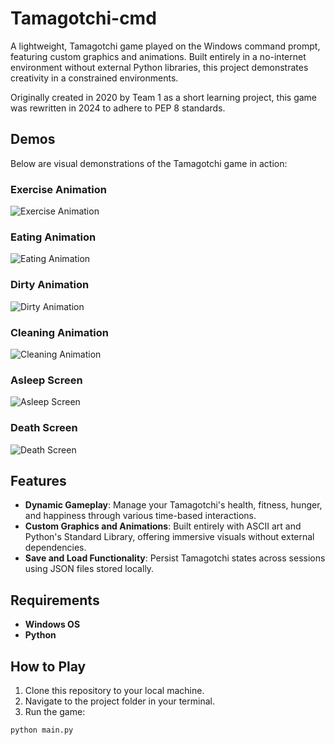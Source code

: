 # Tamagotchi-cmd
A lightweight, Tamagotchi game played on the Windows command prompt, featuring custom graphics and animations. Built entirely in a no-internet environment without external Python libraries, this project demonstrates creativity in a constrained environments.

Originally created in 2020 by Team 1 as a short learning project, this game was rewritten in 2024 to adhere to PEP 8 standards.

## **Demos**

Below are visual demonstrations of the Tamagotchi game in action:

### **Exercise Animation**
![Exercise Animation](DEMO/exercise.gif)

### **Eating Animation**
![Eating Animation](DEMO/eating.gif)

### **Dirty Animation**
![Dirty Animation](DEMO/dirty.gif)

### **Cleaning Animation**
![Cleaning Animation](DEMO/cleaning.gif)

### **Asleep Screen**
![Asleep Screen](DEMO/asleep.png)

### **Death Screen**
![Death Screen](DEMO/death.png)

## Features
- **Dynamic Gameplay**: Manage your Tamagotchi's health, fitness, hunger, and happiness through various time-based interactions.
- **Custom Graphics and Animations**: Built entirely with ASCII art and Python's Standard Library, offering immersive visuals without external dependencies.
- **Save and Load Functionality**: Persist Tamagotchi states across sessions using JSON files stored locally.

## Requirements
- **Windows OS**
- **Python**

## How to Play
1. Clone this repository to your local machine.
2. Navigate to the project folder in your terminal.
3. Run the game:
```
python main.py
```
